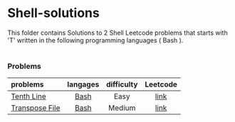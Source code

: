 # Shell-solutions
This folder contains Solutions to 2 Shell Leetcode problems that starts with 'T' written in the following programming languages ( Bash ).<br><br>
### Problems ###
|problems|langages|difficulty|Leetcode|
|:-------|:------:|:--------:|:------:|
|[Tenth Line](./Tenth%20Line)|[Bash](./Tenth%20Line/Tenth%20Line.sh)|Easy|[link](https://leetcode.com/problems/tenth-line)|
|[Transpose File](./Transpose%20File)|[Bash](./Transpose%20File/Transpose%20File.sh)|Medium|[link](https://leetcode.com/problems/transpose-file)|